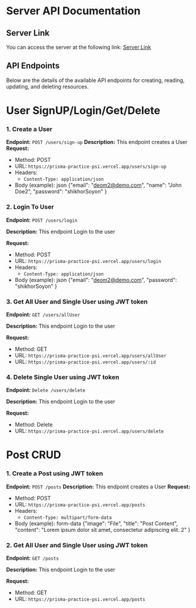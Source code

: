 # Server API Documentation

## Server Link

You can access the server at the following link: [Server Link](https://prisma-practice-psi.vercel.app/)

## API Endpoints

Below are the details of the available API endpoints for creating, reading, updating, and deleting resources.
# User SignUP/Login/Get/Delete

### 1. Create a User

**Endpoint:** `POST /users/sign-up`
**Description:** This endpoint creates a User
**Request:**
- Method: POST
- URL: `https://prisma-practice-psi.vercel.app/users/sign-up`
- Headers:
  - `Content-Type: application/json`
- Body (example):
  json
{"email": "deom2@demo.com",
    "name": "John Doe2",
    "password": "shikhorSoyon" }

### 2. Login To User

**Endpoint:** `POST /users/login`

**Description:** This endpoint Login to the user

**Request:**
- Method: POST
- URL: `https://prisma-practice-psi.vercel.app/users/login`
- Headers:
  - `Content-Type: application/json`
- Body (example):
json
{"email": "deom2@demo.com",
    "password": "shikhorSoyon" }

### 3. Get All User and Single User using JWT token

**Endpoint:** `GET /users/allUser`

**Description:** This endpoint Login to the user

**Request:**
- Method: GET
- URL: `https://prisma-practice-psi.vercel.app/users/allUser`
- URL: `https://prisma-practice-psi.vercel.app/users/:id`

### 4. Delete Single User using JWT token

**Endpoint:** `Delete /users/delete`

**Description:** This endpoint Login to the user

**Request:**
- Method: Delete
- URL: `https://prisma-practice-psi.vercel.app/users/delete`

# Post CRUD
### 1. Create a Post using JWT token

**Endpoint:** `POST /posts`
**Description:** This endpoint creates a User
**Request:**
- Method: POST
- URL: `https://prisma-practice-psi.vercel.app/posts`
- Headers:
  - `Content-Type: multipart/form-data`
- Body (example):
  form-data
{"image": "File",
    "title": "Post Content",
    "content": "Lorem ipsum dolor sit amet, consectetur adipiscing elit. 2" }

### 2. Get All User and Single User using JWT token

**Endpoint:** `GET /posts`

**Description:** This endpoint Login to the user

**Request:**
- Method: GET
- URL: `https://prisma-practice-psi.vercel.app/posts`


